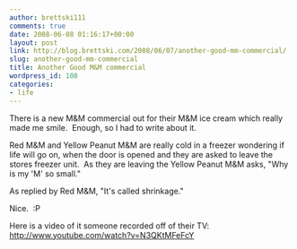 ```yaml
---
author: brettski111
comments: true
date: 2008-06-08 01:16:17+00:00
layout: post
link: http://blog.brettski.com/2008/06/07/another-good-mm-commercial/
slug: another-good-mm-commercial
title: Another Good M&M commercial
wordpress_id: 108
categories:
- life
---
```


There is a new M&M commercial out for their M&M ice cream which really made me smile.  Enough, so I had to write about it.

Red M&M and Yellow Peanut M&M are really cold in a freezer wondering if life will go on, when the door is opened and they are asked to leave the stores freezer unit.  As they are leaving the Yellow Peanut M&M asks, "Why is my 'M' so small."

As replied by Red M&M, "It's called shrinkage."

Nice.  :P

Here is a video of it someone recorded off of their TV:
http://www.youtube.com/watch?v=N3QKtMFeFcY
